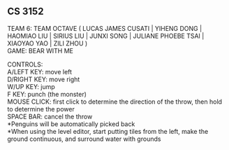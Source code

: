 ## CS 3152
TEAM 6: TEAM OCTAVE ( LUCAS JAMES CUSATI | YIHENG DONG | HAOMIAO LIU | 
SIRIUS LIU | JUNXI SONG | JULIANE PHOEBE TSAI | XIAOYAO YAO | ZILI ZHOU )  
GAME: BEAR WITH ME

CONTROLS:  
A/LEFT KEY: move left  
D/RIGHT KEY: move right  
W/UP KEY: jump  
F KEY: punch (the monster)  
MOUSE CLICK: first click to determine the direction of the throw, then hold to determine the power  
SPACE BAR: cancel the throw  
*Penguins will be automatically picked back  
*When using the level editor, start putting tiles from the left, make the ground continuous, and surround water with grounds
